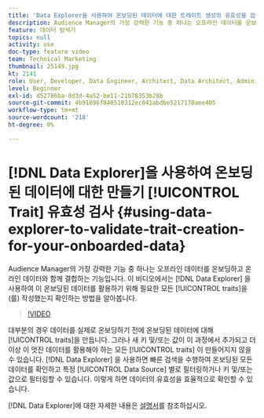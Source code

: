 ```yaml
---
title: 'Data Explorer을 사용하여 온보딩된 데이터에 대한 트레이트 생성의 유효성을 검사합니다. '
description: Audience Manager의 가장 강력한 기능 중 하나는 오프라인 데이터를 온보딩하고 온라인 데이터와 함께 결합하는 기능입니다. 이 비디오에서는 Data Explorer을 사용하여 이 온보딩된 데이터를 활용하기 위해 필요한 모든 트레이트를 작성했는지 확인하는 방법을 알아봅니다.
feature: 데이터 탐색기
topics: null
activity: use
doc-type: feature video
team: Technical Marketing
thumbnail: 25149.jpg
kt: 2141
role: User, Developer, Data Engineer, Architect, Data Architect, Admin, Leader
level: Beginner
exl-id: d52786ba-8d3d-4a52-be11-21b78353b28b
source-git-commit: 4b91696f840518312ec041abdbe5217178aee405
workflow-type: tm+mt
source-wordcount: '218'
ht-degree: 0%

---
```


# [!DNL Data Explorer]을 사용하여 온보딩된 데이터에 대한 만들기 [!UICONTROL Trait] 유효성 검사 {#using-data-explorer-to-validate-trait-creation-for-your-onboarded-data}

Audience Manager의 가장 강력한 기능 중 하나는 오프라인 데이터를 온보딩하고 온라인 데이터와 함께 결합하는 기능입니다. 이 비디오에서는 [!DNL Data Explorer] 을 사용하여 이 온보딩된 데이터를 활용하기 위해 필요한 모든 [!UICONTROL traits]을(를) 작성했는지 확인하는 방법을 알아봅니다.

>[!VIDEO](https://video.tv.adobe.com/v/25149/?quality=12)

대부분의 경우 데이터를 실제로 온보딩하기 전에 온보딩된 데이터에 대해 [!UICONTROL traits]을 만듭니다. 그러나 새 키 및/또는 값이 이 과정에서 추가되고 더 이상 이 멋진 데이터를 활용해야 하는 모든 [!UICONTROL traits] 이 만들어지지 않을 수 있습니다. [!DNL Data Explorer] 을 사용하면 빠른 검색을 수행하여 온보딩된 모든 데이터를 확인하고 특정 [!UICONTROL Data Source] 별로 필터링하거나 키 및/또는 값으로 필터링할 수 있습니다. 이렇게 하면 데이터의 유효성을 효율적으로 확인할 수 있습니다.

[!DNL Data Explorer]에 대한 자세한 내용은 [설명서](https://experiencecloud.adobe.com/resources/help/en_US/aam/data-explorer.html)를 참조하십시오.
